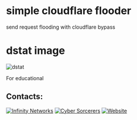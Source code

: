 # simple cloudflare flooder
 send request flooding with cloudflare bypass

# dstat image
![dstat](https://user-images.githubusercontent.com/87601386/159178070-32bfb9df-30c3-4b09-b9f9-3b53dec594ba.png)

For educational



## Contacts:
[![Infinity Networks](https://img.shields.io/badge/-Telegram-blue)](https://t.me/Infinity_Networkss)
[![Cyber Sorcerers](https://img.shields.io/badge/-Telegram-blue)](https://t.me/cybersorcerers)
[![Website](https://img.shields.io/website)](https://cybersorcererss.github.io/Bio-Link-Website/)
